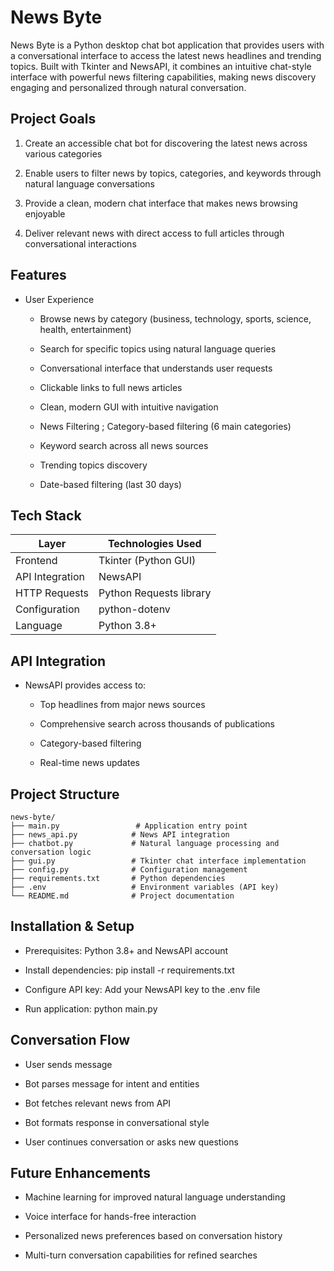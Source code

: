 # News Byte

News Byte is a Python desktop chat bot application that provides users with a conversational interface to access the latest news headlines and trending topics. Built with Tkinter and NewsAPI, it combines an intuitive chat-style interface with powerful news filtering capabilities, making news discovery engaging and personalized through natural conversation.

## Project Goals
1. Create an accessible chat bot for discovering the latest news across various categories

2. Enable users to filter news by topics, categories, and keywords through natural language conversations

3.  Provide a clean, modern chat interface that makes news browsing enjoyable

4. Deliver relevant news with direct access to full articles through conversational interactions


## Features
- User Experience
    - Browse news by category (business, technology, sports, science, health, entertainment)

    - Search for specific topics using natural language queries

    - Conversational interface that understands user requests

    - Clickable links to full news articles

    - Clean, modern GUI with intuitive navigation

    - News Filtering ; 
    Category-based filtering (6 main categories)

    - Keyword search across all news sources

    - Trending topics discovery

    - Date-based filtering (last 30 days)

## Tech Stack
| Layer           | Technologies Used       |
|-----------------|-------------------------|
| Frontend        | Tkinter (Python GUI)    |
| API Integration | NewsAPI                 |
| HTTP Requests   | Python Requests library |
| Configuration   | python-dotenv           |
| Language        | Python 3.8+             |


## API Integration
- NewsAPI provides access to:

    - Top headlines from major news sources

    - Comprehensive search across thousands of publications

    - Category-based filtering

    - Real-time news updates

## Project Structure
    news-byte/
    ├── main.py                 # Application entry point
    ├── news_api.py            # News API integration
    ├── chatbot.py             # Natural language processing and conversation logic
    ├── gui.py                 # Tkinter chat interface implementation
    ├── config.py              # Configuration management
    ├── requirements.txt       # Python dependencies
    ├── .env                   # Environment variables (API key)
    └── README.md              # Project documentation

## Installation & Setup

- Prerequisites: Python 3.8+ and NewsAPI account

- Install dependencies: pip install -r requirements.txt

- Configure API key: Add your NewsAPI key to the .env file

- Run application: python main.py

## Conversation Flow
- User sends message

- Bot parses message for intent and entities

- Bot fetches relevant news from API

- Bot formats response in conversational style

- User continues conversation or asks new questions
## Future Enhancements

- Machine learning for improved natural language understanding

- Voice interface for hands-free interaction

- Personalized news preferences based on conversation history

- Multi-turn conversation capabilities for refined searches